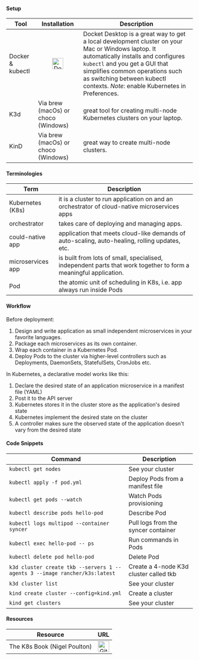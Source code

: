 #### Setup

| <center>Tool</center> | <center>Installation</center> | <center>Description</center> |
| -------- | -------- | -------- |
| Docker & kubectl | <center><a href="https://docs.docker.com/desktop/install/windows-install/"><img src="https://img.icons8.com/?size=100&id=1349&format=png&color=000000" alt="Docker" width="30" height="30"></a></center>| Docket Desktop is a great way to get a local development cluster on your Mac or Windows laptop. It automatically installs and configures `kubectl` and you get a GUI that simplifies common operations such as switching between kubectl contexts. *Note*: enable Kubernetes in Preferences.|
| K3d| Via brew (macOs) or choco (Windows) | great tool for creating multi-node Kubernetes clusters on your laptop.|
| KinD| Via brew (macOs) or choco (Windows) | great way to create multi-node clusters.|

#### Terminologies

| <center>Term</center> | <center>Description</center> |
| -------- | -------- | 
| Kubernetes (K8s)| it is a cluster to run application on and an orchestrator of cloud-native microservices apps|
| orchestrator| takes care of deploying and managing apps.|
| could-native app| application that meets cloud-like demands of auto-scaling, auto-healing, rolling updates, etc.|
| microservices app| is built from lots of small, specialised, independent parts that work together to form a meaningful application.|
| Pod| the atomic unit of scheduling in K8s, i.e. app always run inside Pods|


#### Workflow

Before deployment:
1. Design and write application as small independent microservices in your favorite languages.
2. Package each microservices as its own container.
3. Wrap each container in a Kubernetes Pod.
4. Deploy Pods to the cluster via higher-level controllers such as Deployments, DaemonSets, StatefulSets, CronJobs etc.

In Kubernetes, a declarative model works like this:
1. Declare the desired state of an application microservice in a manifest file (YAML)
2. Post it to the API server
3. Kubernetes stores it in the cluster store as the application's desired state
4. Kubernetes implement the desired state on the cluster
5. A controller makes sure the observed state of the application doesn't vary from the desired state

#### Code Snippets

| Command | Description |
| -------- | -------- |
| `kubectl get nodes`| See your cluster|
| `kubectl apply -f pod.yml`| Deploy Pods from a manifest file|
| `kubectl get pods --watch`| Watch Pods provisioning|
| `kubectl describe pods hello-pod`| Describe Pod|
| `kubectl logs multipod --container syncer`| Pull logs from the syncer container|
| `kubectl exec hello-pod -- ps`| Run commands in Pods|
| `kubectl delete pod hello-pod`| Delete Pod|
| `k3d cluster create tkb --servers 1 --agents 3 --image rancher/k3s:latest`| Create a 4-node K3d cluster called tkb|
| `k3d cluster list`| See your cluster|
| `kind create cluster --config=kind.yml`| Create a cluster |
| `kind get clusters`| See your cluster|

#### Resources

| <center>Resource</center> | <center>URL</center> |
| -------- | -------- | 
| The K8s Book (Nigel Poulton) | <center><a href="https://github.com/nigelpoulton/TheK8sBook/"><img src="https://img.icons8.com/?size=100&id=YsPdguLCFOMH&format=png&color=000000" alt="GitHub" width="30" height="30"></a></center>|